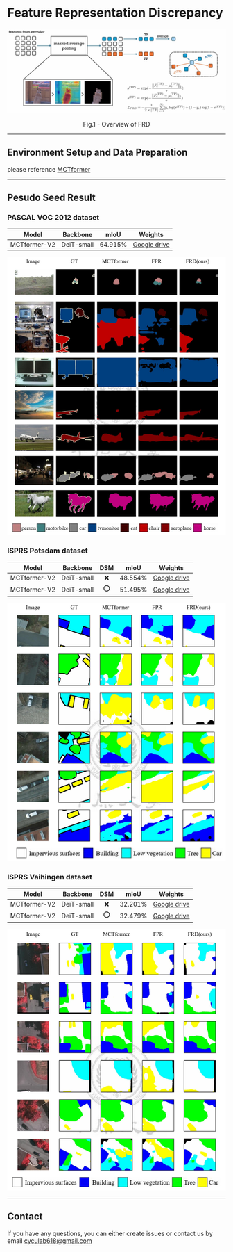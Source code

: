 # Feature Representation Discrepancy


<p align="center">
  <img src="FRD.jpg" width="720" title="Overview of FRD" >
</p>
<p align = "center">
Fig.1 - Overview of FRD
</p>

---

## Environment Setup and Data Preparation 
please reference [MCTformer](https://github.com/xulianuwa/MCTformer)

---

## Pesudo Seed Result
### PASCAL VOC 2012 dataset
<table>
  <thead>
    <tr>
      <th style="text-align:center;">Model</th>
      <th style="text-align:center;">Backbone</th>
      <th style="text-align:center;">mIoU</th>
      <th style="text-align:center;">Weights</th>
    </tr>
  </thead>
  <tbody>
    <tr>
      <td style="text-align:center;">MCTformer-V2</td>
      <td style="text-align:center;">DeiT-small</td>
      <td style="text-align:center;">64.915%</td>
      <td style="text-align:center;"><a href="https://drive.google.com/file/d/1loK45CexEmkilebWFlDUp3zACH0-F6vr/view?usp=sharing">Google drive</a></td>
    </tr>
  </tbody>
</table>

<p>
  <img src="Pesudo-Seed-Result_VOC.jpg" width="720" title="Pesudo Seed Result of VOC dataset" >
</p>


### ISPRS Potsdam dataset

<table>
  <thead>
    <tr>
      <th style="text-align:center;">Model</th>
      <th style="text-align:center;">Backbone</th>
      <th style="text-align:center;">DSM</th>
      <th style="text-align:center;">mIoU</th>
      <th style="text-align:center;">Weights</th>
    </tr>
  </thead>
  <tbody>
    <tr>
      <td style="text-align:center;">MCTformer-V2</td>
      <td style="text-align:center;">DeiT-small</td>
      <td style="text-align:center;">❌</td>
      <td style="text-align:center;">48.554%</td>
      <td style="text-align:center;"><a href="https://drive.google.com/file/d/1G3UQsR8YGO-6alyU6eWLi_U_CNRXeOpA/view?usp=sharing">Google drive</a></td>
    </tr>
    <tr>
      <td style="text-align:center;">MCTformer-V2</td>
      <td style="text-align:center;">DeiT-small</td>
      <td style="text-align:center;">⭕</td>
      <td style="text-align:center;">51.495%</td>
      <td style="text-align:center;"><a href="https://drive.google.com/file/d/1Vh-faghSoX6vB_cTcE1WJzYggDJTCR8A/view?usp=sharing">Google drive</a></td>
    </tr>
  </tbody>
</table>

<p>
  <img src="Pesudo-Seed-Result_Potsdam.jpg" width="720" title="Pesudo Seed Result of Potsdam dataset" >
</p>


### ISPRS Vaihingen dataset
<table>
  <thead>
    <tr>
      <th style="text-align:center;">Model</th>
      <th style="text-align:center;">Backbone</th>
      <th style="text-align:center;">DSM</th>
      <th style="text-align:center;">mIoU</th>
      <th style="text-align:center;">Weights</th>
    </tr>
  </thead>
  <tbody>
    <tr>
      <td style="text-align:center;">MCTformer-V2</td>
      <td style="text-align:center;">DeiT-small</td>
      <td style="text-align:center;">❌</td>
      <td style="text-align:center;">32.201%</td>
      <td style="text-align:center;"><a href="https://drive.google.com/file/d/1tI8JiWTUAiobZIw5cLZTiV0Wi6MjrtfN/view?usp=sharing">Google drive</a></td>
    </tr>
    <tr>
      <td style="text-align:center;">MCTformer-V2</td>
      <td style="text-align:center;">DeiT-small</td>
      <td style="text-align:center;">⭕</td>
      <td style="text-align:center;">32.479%</td>
      <td style="text-align:center;"><a href="https://drive.google.com/file/d/17DL-DVIG_h0lnoxLld5XzaC8uyMCE-e7/view?usp=sharing">Google drive</a></td>
    </tr>
  </tbody>
</table>

<p>
  <img src="Pesudo-Seed-Result_Vaihingen.jpg" width="720" title="Pesudo Seed Result of Vaihingen dataset" >
</p>

---

## Contact
If you have any questions, you can either create issues or contact us by email
[cyculab618@gmail.com](cyculab618@gmail.com)